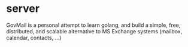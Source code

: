 # server
GovMail is a personal attempt to learn golang, and build a simple, free, distributed, and scalable alternative to MS Exchange systems (mailbox, calendar, contacts, ...)
